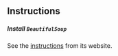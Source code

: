 ## Instructions
##### Install `BeautifulSoup`
See the [instructions](https://www.crummy.com/software/BeautifulSoup/bs4/doc/#installing-beautiful-soup) from its website.
